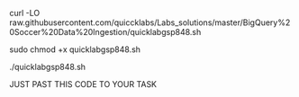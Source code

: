 curl -LO raw.githubusercontent.com/quiccklabs/Labs_solutions/master/BigQuery%20Soccer%20Data%20Ingestion/quicklabgsp848.sh

sudo chmod +x quicklabgsp848.sh

./quicklabgsp848.sh



JUST PAST THIS CODE TO YOUR TASK

